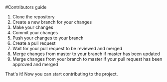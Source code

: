 #Contributors guide
1. Clone the repository
2. Create a new branch for your changes
3. Make your changes
4. Commit your changes
5. Push your changes to your branch
6. Create a pull request
7. Wait for your pull request to be reviewed and merged
8. Merge changes from master to your branch if master has been updated
9. Merge changes from your branch to master if your pull request has been approved and merged

That's it! Now you can start contributing to the project.
